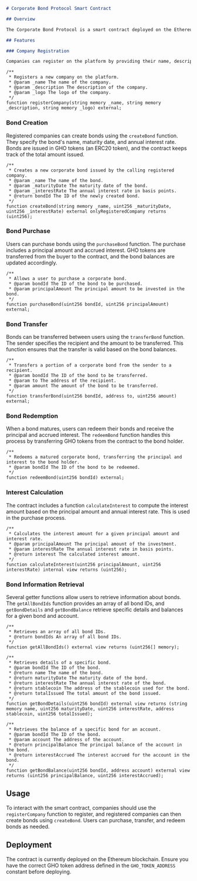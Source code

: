

```markdown
# Corporate Bond Protocol Smart Contract

## Overview

The Corporate Bond Protocol is a smart contract deployed on the Ethereum blockchain for managing corporate bonds. It provides a platform for registered companies to issue bonds, and users can purchase, transfer, and redeem these bonds.

## Features

### Company Registration

Companies can register on the platform by providing their name, description, and logo. The `registerCompany` function facilitates this registration process.
```

```solidity
/**
 * Registers a new company on the platform.
 * @param _name The name of the company.
 * @param _description The description of the company.
 * @param _logo The logo of the company.
 */
function registerCompany(string memory _name, string memory _description, string memory _logo) external;
```

### Bond Creation

Registered companies can create bonds using the `createBond` function. They specify the bond's name, maturity date, and annual interest rate. Bonds are issued in GHO tokens (an ERC20 token), and the contract keeps track of the total amount issued.

```solidity
/**
 * Creates a new corporate bond issued by the calling registered company.
 * @param _name The name of the bond.
 * @param _maturityDate The maturity date of the bond.
 * @param _interestRate The annual interest rate in basis points.
 * @return bondId The ID of the newly created bond.
 */
function createBond(string memory _name, uint256 _maturityDate, uint256 _interestRate) external onlyRegisteredCompany returns (uint256);
```

### Bond Purchase

Users can purchase bonds using the `purchaseBond` function. The purchase includes a principal amount and accrued interest. GHO tokens are transferred from the buyer to the contract, and the bond balances are updated accordingly.

```solidity
/**
 * Allows a user to purchase a corporate bond.
 * @param bondId The ID of the bond to be purchased.
 * @param principalAmount The principal amount to be invested in the bond.
 */
function purchaseBond(uint256 bondId, uint256 principalAmount) external;
```

### Bond Transfer

Bonds can be transferred between users using the `transferBond` function. The sender specifies the recipient and the amount to be transferred. This function ensures that the transfer is valid based on the bond balances.

```solidity
/**
 * Transfers a portion of a corporate bond from the sender to a recipient.
 * @param bondId The ID of the bond to be transferred.
 * @param to The address of the recipient.
 * @param amount The amount of the bond to be transferred.
 */
function transferBond(uint256 bondId, address to, uint256 amount) external;
```

### Bond Redemption

When a bond matures, users can redeem their bonds and receive the principal and accrued interest. The `redeemBond` function handles this process by transferring GHO tokens from the contract to the bond holder.

```solidity
/**
 * Redeems a matured corporate bond, transferring the principal and interest to the bond holder.
 * @param bondId The ID of the bond to be redeemed.
 */
function redeemBond(uint256 bondId) external;
```

### Interest Calculation

The contract includes a function `calculateInterest` to compute the interest amount based on the principal amount and annual interest rate. This is used in the purchase process.

```solidity
/**
 * Calculates the interest amount for a given principal amount and interest rate.
 * @param principalAmount The principal amount of the investment.
 * @param interestRate The annual interest rate in basis points.
 * @return interest The calculated interest amount.
 */
function calculateInterest(uint256 principalAmount, uint256 interestRate) internal view returns (uint256);
```

### Bond Information Retrieval

Several getter functions allow users to retrieve information about bonds. The `getAllBondIds` function provides an array of all bond IDs, and `getBondDetails` and `getBondBalance` retrieve specific details and balances for a given bond and account.

```solidity
/**
 * Retrieves an array of all bond IDs.
 * @return bondIds An array of all bond IDs.
 */
function getAllBondIds() external view returns (uint256[] memory);

/**
 * Retrieves details of a specific bond.
 * @param bondId The ID of the bond.
 * @return name The name of the bond.
 * @return maturityDate The maturity date of the bond.
 * @return interestRate The annual interest rate of the bond.
 * @return stablecoin The address of the stablecoin used for the bond.
 * @return totalIssued The total amount of the bond issued.
 */
function getBondDetails(uint256 bondId) external view returns (string memory name, uint256 maturityDate, uint256 interestRate, address stablecoin, uint256 totalIssued);

/**
 * Retrieves the balance of a specific bond for an account.
 * @param bondId The ID of the bond.
 * @param account The address of the account.
 * @return principalBalance The principal balance of the account in the bond.
 * @return interestAccrued The interest accrued for the account in the bond.
 */
function getBondBalance(uint256 bondId, address account) external view returns (uint256 principalBalance, uint256 interestAccrued);
```

## Usage

To interact with the smart contract, companies should use the `registerCompany` function to register, and registered companies can then create bonds using `createBond`. Users can purchase, transfer, and redeem bonds as needed.

## Deployment

The contract is currently deployed on the Ethereum blockchain. Ensure you have the correct GHO token address defined in the `GHO_TOKEN_ADDRESS` constant before deploying.


